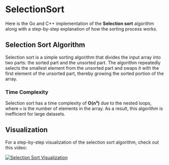 # SelectionSort

Here is the Go and C++ implementation of the **Selection sort** algorithm along with a step-by-step explanation of how the sorting process works.

## Selection Sort Algorithm

Selection sort is a simple sorting algorithm that divides the input array into two parts: the sorted part and the unsorted part. The algorithm repeatedly selects the smallest element from the unsorted part and swaps it with the first element of the unsorted part, thereby growing the sorted portion of the array.

### Time Complexity

Selection sort has a time complexity of **O(n²)** due to the nested loops, where `n` is the number of elements in the array. As a result, this algorithm is inefficient for large datasets.

## Visualization

For a step-by-step visualization of the selection sort algorithm, check out this video:

[![Selection Sort Visualization](https://img.youtube.com/vi/MxEooU-8ps8/0.jpg)](https://www.youtube.com/watch?v=MxEooU-8ps8) 